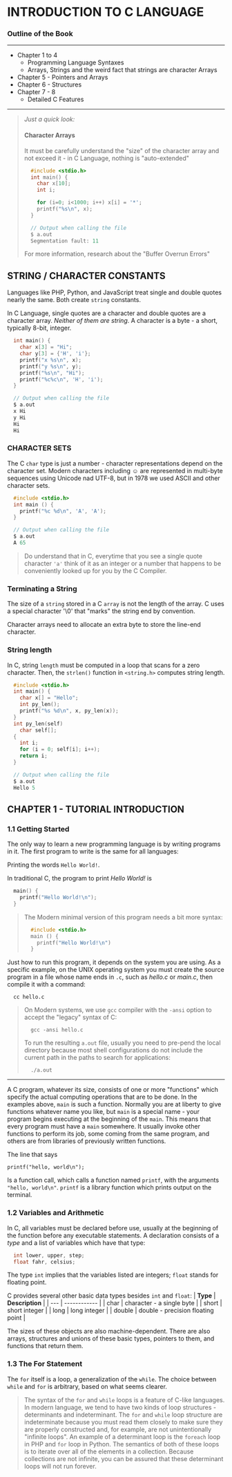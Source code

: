 # INTRODUCTION TO C LANGUAGE

### Outline of the Book

---

- Chapter 1 to 4
  - Programming Language Syntaxes
  - Arrays, Strings and the weird fact that strings are character Arrays
- Chapter 5 - Pointers and Arrays
- Chapter 6 - Structures
- Chapter 7 - 8
  - Detailed C Features

---

> _Just a quick look:_
>
> #### Character Arrays
>
> It must be carefully understand the "size" of the character array and not exceed it - in C Language, nothing is "auto-extended"
>
> ```C
>   #include <stdio.h>
>   int main() {
>     char x[10];
>     int i;
>
>     for (i=0; i<1000; i++) x[i] = '*';
>     printf("%s\n", x);
>   }
>
>   // Output when calling the file
>   $ a.out
>   Segmentation fault: 11
> ```
>
> For more information, research about the "Buffer Overrun Errors"

## STRING / CHARACTER CONSTANTS

Languages like PHP, Python, and JavaScript treat single and double quotes nearly the same. Both create `string` constants.

In C Language, single quotes are a character and double quotes are a character array. _Neither of them are string_.
A character is a byte - a short, typically 8-bit, integer.

```C
  int main() {
    char x[3] = "Hi";
    char y[3] = {'H', 'i'};
    printf("x %s\n", x);
    printf("y %s\n", y);
    printf("%s\n", "Hi");
    printf("%c%c\n", 'H', 'i');
  }

  // Output when calling the file
  $ a.out
  x Hi
  y Hi
  Hi
  Hi
```

### CHARACTER SETS

The C `char` type is just a number - character representations depend on the character set.
Modern characters including ☺️ are represented in multi-byte sequences using Unicode nad UTF-8, but in 1978 we used ASCII and other character sets.

```C
  #include <stdio.h>
  int main () {
    printf("%c %d\n", 'A', 'A');
  }

  // Output when calling the file
  $ a.out
  A 65
```

> Do understand that in C, everytime that you see a single quote character `'a'` think of it as an integer or a number that happens to be conveniently looked up for you by the C Compiler.

### Terminating a String

The size of a `string` stored in a C `array` is not the length of the array.
C uses a special character '\0' that "marks" the string end by convention.

Character arrays need to allocate an extra byte to store the line-end character.

### String length

In C, string `length` must be computed in a loop that scans for a zero character.
Then, the `strlen()` function in `<string.h>` computes string length.

```C
  #include <stdio.h>
  int main() {
    char x[] = "Hello";
    int py_len();
    printf("%s %d\n", x, py_len(x));
  }
  int py_len(self)
    char self[];
  {
    int i;
    for (i = 0; self[i]; i++);
    return i;
  }

  // Output when calling the file
  $ a.out
  Hello 5
```

## CHAPTER 1 - TUTORIAL INTRODUCTION

### 1.1 Getting Started

The only way to learn a new programming language is by writing programs in it. The first program to write is the same for all languages:

Printing the words `Hello World!`.

In traditional C, the program to print _Hello World!_ is

```C
  main() {
    printf("Hello World!\n");
  }
```

> The Modern minimal version of this program needs a bit more syntax:
>
> ```C
>   #include <stdio.h>
>   main () {
>     printf("Hello World!\n")
>   }
> ```

Just how to run this program, it depends on the system you are using. As a specific example, on the UNIX operating system you must create the source program in a file whose name ends in `.c`, such as _hello.c_ or _main.c_, then compile it with a command:

```
  cc hello.c
```

> On Modern systems, we use `gcc` compiler with the `-ansi` option to accept the "legacy" syntax of C:
>
> ```
>   gcc -ansi hello.c
> ```
>
> To run the resulting `a.out` file, usually you need to pre-pend the local directory because most shell configurations do not include the current path in the paths to search for applications:
>
> ```
>   ./a.out
> ```

---

A C program, whatever its size, consists of one or more "functions" which specify the actual computing operations that are to be done. In the examples above, `main` is such a function. Normally you are at liberty to give functions whatever name you like, but `main` is a special name - your program begins executing at the beginning of the `main`.
This means that every program must have a `main` somewhere. It usually invoke other functions to perform its job, some coming from the same program, and others are from libraries of previously written functions.

The line that says

```
printf("hello, world\n");
```

Is a function call, which calls a function named `printf`, with the arguments `"hello, world\n"`. `printf` is a library function which prints output on the terminal.

### 1.2 Variables and Arithmetic

In C, all variables must be declared before use, usually at the beginning of the function before any executable statements. A declaration consists of a _type_ and a list of variables which have that type:

```C
  int lower, upper, step;
  float fahr, celsius;
```

The type `int` implies that the variables listed are integers; `float` stands for floating point.

C provides several other basic data types besides `int` and `float`:
| **Type** | **Description** |
| --- | ------------ |
| char | character - a single byte |
| short | short integer |
| long | long integer |
| double | double - precision floating point |

The sizes of these objects are also machine-dependent. There are also arrays, structures and unions of these basic types, pointers to them, and functions that return them.

### 1.3 The For Statement

The `for` itself is a loop, a generalization of the `while`.
The choice between `while` and `for` is arbitrary, based on what seems clearer.

> The syntax of the `for` and `while` loops is a feature of C-like languages. In modern language, we tend to have two kinds of loop structures - determinants and indeterminant. The `for` and `while` loop structure are indeterminate because you must read them closely to make sure they are properly constructed and, for example, are not unintentionally "infinite loops".
> An example of a determinant loop is the `foreach` loop in PHP and `for` loop in Python. The semantics of both of these loops is to iterate over all of the elements in a collection. Because collections are not infinite, you can be assured that these determinant loops will not run forever.
